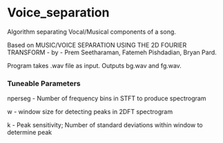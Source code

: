 # Voice_separation
Algorithm separating Vocal/Musical components of a song.

Based on MUSIC/VOICE SEPARATION USING THE 2D FOURIER TRANSFORM - by - Prem Seetharaman, Fatemeh Pishdadian, Bryan Pard.

Program takes .wav file as input. Outputs bg.wav and fg.wav.

### Tuneable Parameters 
nperseg - Number of frequency bins in STFT to produce spectrogram

w - window size for detecting peaks in 2DFT spectrogram

k - Peak sensitivity; Number of standard deviations within window to determine peak

